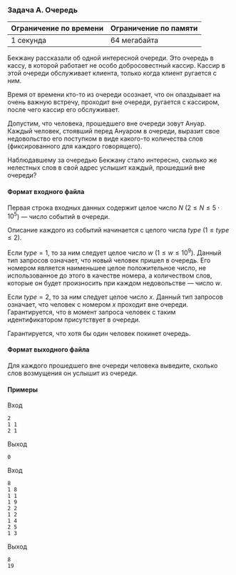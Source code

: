 

### Задача A. Очередь

| Ограничение по времени      | Ограничение по памяти         |
|:----------------------------|:------------------------------|
|1 секунда|64 мегабайта|

Бекжану рассказали об одной интересной очереди. Это очередь в кассу, в которой работает не особо добросовестный кассир. Кассир в этой очереди обслуживает клиента, только когда клиент ругается с ним.

Время от времени кто-то из очереди осознает, что он опаздывает на очень важную встречу, проходит вне очереди, ругается с кассиром, после чего кассир его обслуживает.

Допустим, что человека, прошедшего вне очереди зовут Ануар. Каждый человек, стоявший перед Ануаром в очереди, выразит свое недовольство его поступком в виде какого-то количества слов (фиксированного для каждого говорящего).

Наблюдавшему за очередью Бекжану стало интересно, сколько же нелестных слов в свой адрес услышит каждый, прошедший вне очереди?

#### Формат входного файла

Первая строка входных данных содержит целое число $N$ ($2 \leq N \leq 5 \cdot 10^5$) — число событий в очереди.

Описание каждого из событий начинается с целого числа $type$ ($1 \leq type \leq 2$). 

Если $type = 1$, то за ним следует целое число $w$ ($1 \leq w \leq 10^9$). Данный тип запросов означает, что новый человек пришел в очередь. Его номером является наименьшее целое положительное число, не использованное до этого в качестве номера, а количеством слов, которые он будет произносить при каждом недовольстве — число $w$.

Если $type = 2$, то за ним следует целое число $x$. Данный тип запросов означает, что человек с номером $x$ проходит вне очереди. Гарантируется, что в момент запроса человек с таким идентификатором присутствует в очереди.

Гарантируется, что хотя бы один человек покинет очередь.


#### Формат выходного файла

Для каждого прошедшего вне очереди человека выведите, сколько слов возмущения он услышит из очереди.

#### Примеры

Вход
```
2
1 1
2 1
```

Выход
```
0
```
Вход
```
8
1 8
1 1
1 9
2 2
1 2
1 4
2 5
1 3
```

Выход
```
8
19
```
